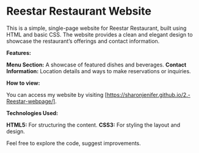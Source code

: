 # **Reestar Restaurant Website**

This is a simple, single-page website for Reestar Restaurant, built using HTML and basic CSS. The website provides a clean and elegant design to showcase the restaurant’s offerings and contact information.

**Features:**

**Menu Section:** A showcase of featured dishes and beverages.
**Contact Information:** Location details and ways to make reservations or inquiries.

**How to view:**

You can access my website by visiting [https://sharonjenifer.github.io/2.-Reestar-webpage/].

**Technologies Used:**

**HTML5:** For structuring the content.
**CSS3:** For styling the layout and design.

Feel free to explore the code, suggest improvements.

